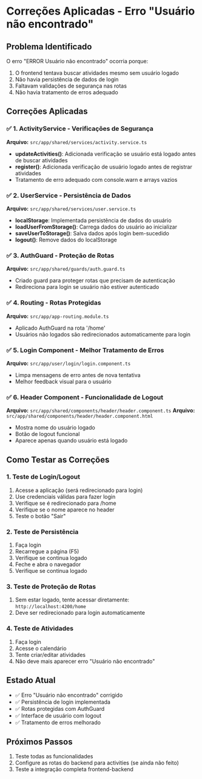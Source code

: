 # Correções Aplicadas - Erro "Usuário não encontrado"

## Problema Identificado
O erro "ERROR Usuário não encontrado" ocorria porque:
1. O frontend tentava buscar atividades mesmo sem usuário logado
2. Não havia persistência de dados de login
3. Faltavam validações de segurança nas rotas
4. Não havia tratamento de erros adequado

## Correções Aplicadas

### ✅ 1. ActivityService - Verificações de Segurança
**Arquivo:** `src/app/shared/services/activity.service.ts`

- **updateActivities()**: Adicionada verificação se usuário está logado antes de buscar atividades
- **register()**: Adicionada verificação de usuário logado antes de registrar atividades
- Tratamento de erro adequado com console.warn e arrays vazios

### ✅ 2. UserService - Persistência de Dados
**Arquivo:** `src/app/shared/services/user.service.ts`

- **localStorage**: Implementada persistência de dados do usuário
- **loadUserFromStorage()**: Carrega dados do usuário ao inicializar
- **saveUserToStorage()**: Salva dados após login bem-sucedido
- **logout()**: Remove dados do localStorage

### ✅ 3. AuthGuard - Proteção de Rotas
**Arquivo:** `src/app/shared/guards/auth.guard.ts`

- Criado guard para proteger rotas que precisam de autenticação
- Redireciona para login se usuário não estiver autenticado

### ✅ 4. Routing - Rotas Protegidas
**Arquivo:** `src/app/app-routing.module.ts`

- Aplicado AuthGuard na rota '/home'
- Usuários não logados são redirecionados automaticamente para login

### ✅ 5. Login Component - Melhor Tratamento de Erros
**Arquivo:** `src/app/user/login/login.component.ts`

- Limpa mensagens de erro antes de nova tentativa
- Melhor feedback visual para o usuário

### ✅ 6. Header Component - Funcionalidade de Logout
**Arquivo:** `src/app/shared/components/header/header.component.ts`
**Arquivo:** `src/app/shared/components/header/header.component.html`

- Mostra nome do usuário logado
- Botão de logout funcional
- Aparece apenas quando usuário está logado

## Como Testar as Correções

### 1. Teste de Login/Logout
1. Acesse a aplicação (será redirecionado para login)
2. Use credenciais válidas para fazer login
3. Verifique se é redirecionado para /home
4. Verifique se o nome aparece no header
5. Teste o botão "Sair"

### 2. Teste de Persistência
1. Faça login
2. Recarregue a página (F5)
3. Verifique se continua logado
4. Feche e abra o navegador
5. Verifique se continua logado

### 3. Teste de Proteção de Rotas
1. Sem estar logado, tente acessar diretamente: `http://localhost:4200/home`
2. Deve ser redirecionado para login automaticamente

### 4. Teste de Atividades
1. Faça login
2. Acesse o calendário
3. Tente criar/editar atividades
4. Não deve mais aparecer erro "Usuário não encontrado"

## Estado Atual
- ✅ Erro "Usuário não encontrado" corrigido
- ✅ Persistência de login implementada
- ✅ Rotas protegidas com AuthGuard
- ✅ Interface de usuário com logout
- ✅ Tratamento de erros melhorado

## Próximos Passos
1. Teste todas as funcionalidades
2. Configure as rotas do backend para activities (se ainda não feito)
3. Teste a integração completa frontend-backend
